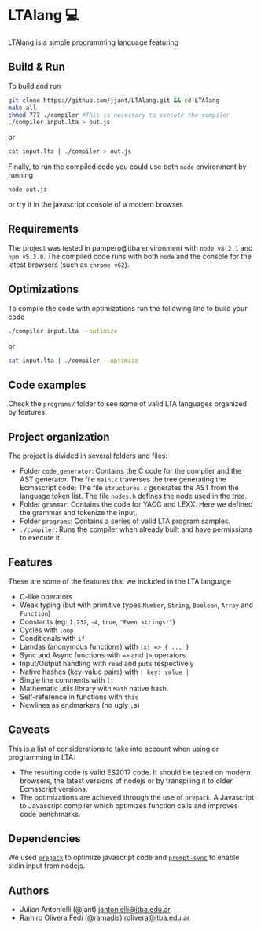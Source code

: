 # LTAlang 💻

LTAlang is a simple programming language featuring

## Build & Run
To build and run
```bash
git clone https://github.com/jjant/LTAlang.git && cd LTAlang
make all
chmod 777 ./compiler #This is necessary to execute the compiler
./compiler input.lta > out.js
```
or
```bash
cat input.lta | ./compiler > out.js
```
Finally, to run the compiled code you could use both `node` environment by running

```bash
node out.js
```
or try it in the javascript console of a modern browser.

## Requirements
The project was tested in pampero@itba environment with `node v8.2.1` and `npm v5.3.0`. The compiled code runs with both `node` and the console for the latest browsers (such as `chrome v62`).

## Optimizations
To compile the code with optimizations run the following line to build your code

```bash
./compiler input.lta --optimize
```
or
```bash
cat input.lta | ./compiler --optimize
```

## Code examples
Check the  `programs/` folder to see some of valid LTA languages organized by features.

## Project organization
The project is divided in several folders and files:

* Folder `code_generator`: Contains the C code for the compiler and the AST generator. The file  `main.c` traverses the tree generating the Ecmascript code; The file `structures.c` generates the AST from the language token list. The file `nodes.h` defines the node used in the tree.
* Folder `grammar`: Contains the code for YACC and LEXX. Here we defined the grammar and tokenize the input.
* Folder `programs`: Contains a series of valid LTA program samples.
* `./compiler`: Runs the compiler when already built and have permissions to execute it.

## Features
These are some of the features that we included in the LTA language

* C-like operators
* Weak typing (but with primitive types `Number`, `String`, `Boolean`, `Array` and `Function`)
* Constants (eg: `1.232`, `-4`, `true`, `"Even strings!"`)
* Cycles with `loop`
* Conditionals with `if`
* Lamdas (anonymous functions) with `|x| => { ... }`
* Sync and Async functions with `=>` and `|>` operators
* Input/Output handling with `read` and `puts` respectively
* Native hashes (key-value pairs) with `| key: value |`
* Single line comments with `(:`
* Mathematic utils library with `Math` native hash.
* Self-reference in functions with `this`
* Newlines as endmarkers (no ugly `;`s)

## Caveats
This is a list of considerations to take into account when using or programming in LTA:

* The resulting code is valid ES2017 code. It should be tested on modern browsers, the latest versions of nodejs or by transpiling it to older Ecmascript versions.
* The optimizations are achieved through the use of `prepack`. A Javascript to Javascript compiler which optimizes function calls and improves code benchmarks.

## Dependencies
We used [`prepack`](https://prepack.io/) to optimize javascript code and [`prompt-sync`](https://github.com/0x00A/prompt-sync) to enable stdin input from nodejs.

## Authors
* Julian Antonielli (@jant) jantonielli@itba.edu.ar
* Ramiro Olivera Fedi (@ramadis) rolivera@itba.edu.ar
